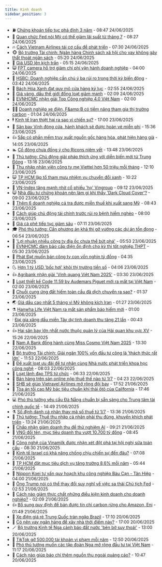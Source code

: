 ```yaml
---
title: Kinh doanh
sidebar_position: 3
---
```


<!-- vnexpress-kinh-doanh:START -->
- ⛽️ [Chứng khoán tiếp tục phá đỉnh 3 năm](https://vnexpress.net/chung-khoan-tiep-tuc-pha-dinh-3-nam-4905688.html) - 08:47 24/06/2025
- 🐲 [Quan chức Fed nói Mỹ có thể giảm lãi suất từ tháng 7](https://vnexpress.net/quan-chuc-fed-noi-my-co-the-giam-lai-suat-tu-thang-7-4905534.html) - 08:27 24/06/2025
- 🔥 [Cách Vietnam Airlines tái cơ cấu để phát triển](https://vnexpress.net/cach-vietnam-airlines-tai-co-cau-de-phat-trien-4905526.html) - 07:30 24/06/2025
- 🐵 [Bộ trưởng Tài chính: Ngân hàng Chính sách xã hội cho vay không gây thất thoát ngân sách](https://vnexpress.net/bo-truong-tai-chinh-ngan-hang-chinh-sach-xa-hoi-cho-vay-khong-gay-that-thoat-ngan-sach-4905578.html) - 05:20 24/06/2025
- 🦅 [Giá USD lên kịch trần](https://vnexpress.net/gia-usd-len-kich-tran-4905542.html) - 05:15 24/06/2025
- 😺 [FPT camera hỗ trợ giảm chi phí vận hành doanh nghiệp](https://vnexpress.net/fpt-camera-ho-tro-giam-chi-phi-van-hanh-doanh-nghiep-4905413.html) - 04:00 24/06/2025
- 🤩 [HSBC: Doanh nghiệp cần chú ý ba rủi ro trong thời kỳ biến động](https://vnexpress.net/hsbc-doanh-nghiep-can-chu-y-ba-rui-ro-trong-thoi-ky-bien-dong-4897443.html) - 03:42 24/06/2025
- 🌮 [Bách Hóa Xanh đạt quy mô cửa hàng kỷ lục](https://vnexpress.net/bach-hoa-xanh-dat-quy-mo-cua-hang-ky-luc-4905412.html) - 02:55 24/06/2025
- 🧰 [Giá vàng, dầu thế giới đồng loạt giảm mạnh](https://vnexpress.net/gia-vang-dau-the-gioi-dong-loat-giam-manh-4905380.html) - 02:09 24/06/2025
- 🤔 [EVNHCMC nhận giải Top Công nghiệp 4.0 Việt Nam](https://vnexpress.net/evnhcmc-nhan-giai-top-cong-nghiep-4-0-viet-nam-4905405.html) - 02:00 24/06/2025
- 🧑‍💻 [Doanh nghiệp xe điện, F&amp;amp;B có tiềm năng tham gia thị trường carbon](https://vnexpress.net/doanh-nghiep-xe-dien-f-b-co-tiem-nang-tham-gia-thi-truong-carbon-4905191.html) - 01:04 24/06/2025
- 🕴 [Kinh tế Iran thiệt hại ra sao vì chiến sự?](https://vnexpress.net/kinh-te-iran-thiet-hai-ra-sao-vi-chien-su-4904974.html) - 17:00 23/06/2025
- 🦩 [Sân bay Vinh đóng cửa, hành khách sẽ được hoàn vé miễn phí](https://vnexpress.net/san-bay-vinh-dong-cua-hanh-khach-se-duoc-hoan-ve-mien-phi-4905289.html) - 15:36 23/06/2025
- 👍 [Sắp có phần mềm truy xuất nguồn gốc hàng hóa, phát hiện hàng giả](https://vnexpress.net/sap-co-phan-mem-truy-xuat-nguon-goc-hang-hoa-phat-hien-hang-gia-4905309.html) - 14:05 23/06/2025
- 🏊 [Cổ đông chưa đồng ý cho Ricons niêm yết](https://vnexpress.net/co-dong-chua-dong-y-cho-ricons-niem-yet-4905296.html) - 13:48 23/06/2025
- 🤡 [Thủ tướng: Chủ động giải pháp thích ứng với diễn biến mới từ Trung Đông](https://vnexpress.net/thu-tuong-chu-dong-giai-phap-thich-ung-voi-dien-bien-moi-tu-trung-dong-4905301.html) - 13:16 23/06/2025
- 👀 [Thu nhập nhân viên công ty mẹ Viettel hơn 50 triệu mỗi tháng](https://vnexpress.net/thu-nhap-nhan-vien-cong-ty-me-viettel-hon-50-trieu-moi-thang-4905152.html) - 12:10 23/06/2025
- 😺 [TP HCM lập tổ tham mưu nhiệm vụ chuyển đổi xanh](https://vnexpress.net/tp-hcm-lap-to-tham-muu-nhiem-vu-chuyen-doi-xanh-4905242.html) - 10:22 23/06/2025
- 🦣 [VN-Index tăng mạnh nhờ cổ phiếu &#39;họ&#39; Vingroup](https://vnexpress.net/vn-index-tang-manh-nho-co-phieu-ho-vingroup-4905192.html) - 09:12 23/06/2025
- 😺 [Nhà đầu tư chứng khoán nên làm gì khi thấy &#39;Dark Cloud Cover&#39;?](https://vnexpress.net/nha-dau-tu-chung-khoan-nen-lam-gi-khi-thay-dark-cloud-cover-4905137.html) - 09:00 23/06/2025
- 💼 [Thêm 6 doanh nghiệp cá tra được miễn thuế khi xuất sang Mỹ](https://vnexpress.net/them-6-doanh-nghiep-ca-tra-duoc-mien-thue-khi-xuat-sang-my-4905134.html) - 08:43 23/06/2025
- 🤗 [Cách giúp chủ động tài chính trước rủi ro bệnh hiểm nghèo](https://vnexpress.net/cach-giup-chu-dong-tai-chinh-truoc-rui-ro-benh-hiem-ngheo-4905136.html) - 08:00 23/06/2025
- 👀 [Giá cà phê tiếp tục giảm sâu](https://vnexpress.net/gia-ca-phe-tiep-tuc-giam-sau-4905060.html) - 07:11 23/06/2025
- 🎓 [Phó thủ tướng: Cần phương án khả thi gỡ vướng các dự án tồn đọng](https://vnexpress.net/pho-thu-tuong-can-co-phuong-an-kha-thi-go-vuong-cac-du-an-ton-dong-4905084.html) - 06:54 23/06/2025
- 🗽 [&#39;Lợi nhuận nhiều công ty địa ốc chưa thể bứt phá&#39;](https://vnexpress.net/loi-nhuan-nhieu-cong-ty-dia-oc-chua-the-but-pha-4905059.html) - 05:53 23/06/2025
- 🚀 [EVNHCMC đảm bảo cấp điện ổn định cho kỳ thi tốt nghiệp THPT](https://vnexpress.net/evnhcmc-dam-bao-cap-dien-on-dinh-cho-ky-thi-tot-nghiep-thpt-4905083.html) - 05:30 23/06/2025
- 🤗 [Phát Đạt muốn bán công ty con vốn nghìn tỷ đồng](https://vnexpress.net/phat-dat-muon-ban-cong-ty-con-von-nghin-ty-dong-4905046.html) - 04:35 23/06/2025
- 🌜 [Hơn 1 tỷ USD &#39;bốc hơi&#39; khỏi thị trường tiền số](https://vnexpress.net/gia-bitcoin-hom-nay-hon-1-ty-usd-boc-hoi-khoi-thi-truong-tien-so-4904973.html) - 04:06 23/06/2025
- 👍 [Agribank nhận giải &#39;Vinh quang Việt Nam 2025&#39;](https://vnexpress.net/agribank-nhan-giai-vinh-quang-viet-nam-2025-4904998.html) - 03:30 23/06/2025
- 🤖 [Loạt thiết kế Code 11.59 by Audemars Piguet mới ra mắt tại Việt Nam](https://vnexpress.net/loat-thiet-ke-code-11-59-by-audemars-piguet-moi-ra-mat-tai-viet-nam-4903159.html) - 02:00 23/06/2025
- 🫣 [Chuỗi cung ứng đất hiếm toàn cầu đã dịch chuyển ra sao?](https://vnexpress.net/chuoi-cung-ung-dat-hiem-toan-cau-da-dich-chuyen-ra-sao-4904602.html) - 01:37 23/06/2025
- 🌏 [Giá dầu cao nhất 5 tháng vì Mỹ không kích Iran](https://vnexpress.net/gia-dau-cao-nhat-5-thang-vi-my-khong-kich-iran-4904884.html) - 01:27 23/06/2025
- ⚗️ [Hanwha Life Việt Nam ra mắt sản phẩm bảo hiểm mới](https://vnexpress.net/hanwha-life-viet-nam-ra-mat-san-pham-bao-hiem-moi-4904376.html) - 01:00 23/06/2025
- 🕯 [Đại gia xăng dầu miền Tây dự tính doanh thu tăng 21 lần](https://vnexpress.net/dai-gia-xang-dau-mien-tay-du-tinh-doanh-thu-tang-21-lan-4904744.html) - 00:43 23/06/2025
- 👍 [Hai sân bay lớn nhất nước thuộc quản lý của Hải quan khu vực XV](https://vnexpress.net/hai-san-bay-lon-nhat-nuoc-thuoc-quan-ly-cua-hai-quan-khu-vuc-xv-4904733.html) - 15:26 22/06/2025
- 🤠 [Nam A Bank đồng hành cùng Miss Cosmo Việt Nam 2025](https://vnexpress.net/nam-a-bank-dong-hanh-cung-miss-cosmo-viet-nam-2025-4904811.html) - 13:30 22/06/2025
- 🌊 [Bộ trưởng Tài chính: Giải ngân 100% vốn đầu tư công là &#39;thách thức rất lớn&#39;](https://vnexpress.net/bo-truong-tai-chinh-giai-ngan-100-von-dau-tu-cong-la-thach-thuc-rat-lon-4904758.html) - 11:53 22/06/2025
- 🌈 [Đề xuất loạt ưu đãi để tư nhân cùng Nhà nước phát triển khoa học công nghệ](https://vnexpress.net/de-xuat-loat-uu-dai-de-tu-nhan-cung-nha-nuoc-phat-trien-khoa-hoc-cong-nghe-4904614.html) - 08:03 22/06/2025
- 🥳 [Loạt lãnh đạo TPS từ chức](https://vnexpress.net/loat-lanh-dao-tps-tu-chuc-4904704.html) - 06:33 22/06/2025
- 🐻 [Bán hàng trên sàn online nộp thuế thế nào từ 1/7](https://vnexpress.net/ban-hang-tren-san-online-nop-thue-the-nao-tu-1-7-4903646.html) - 04:23 22/06/2025
- 💫 [SHB sẽ giúp Vietravel Airlines mở rộng đội bay](https://vnexpress.net/shb-se-giup-vietravel-airlines-mo-rong-doi-bay-4904621.html) - 17:52 21/06/2025
- 🤩 [Tòa án tối cao Mỹ bác tiêu chuẩn khí thải ôtô của California](https://vnexpress.net/toa-an-toi-cao-my-bac-tieu-chuan-khi-thai-oto-cua-california-4904556.html) - 17:46 21/06/2025
- 💻 [Phó thủ tướng yêu cầu Đà Nẵng chuẩn bị sẵn sàng cho Trung tâm tài chính quốc tế](https://vnexpress.net/pho-thu-tuong-yeu-cau-da-nang-chuan-bi-san-sang-cho-trung-tam-tai-chinh-quoc-te-4904600.html) - 14:49 21/06/2025
- ⚗️ [Số định danh cá nhân thay mã số thuế từ 1/7](https://vnexpress.net/so-dinh-danh-ca-nhan-thay-ma-so-thue-tu-1-7-4904522.html) - 13:36 21/06/2025
- 🌈 [Thủ tướng: Thuế thu nhập cá nhân phải thu đúng, khuyến khích phát triển](https://vnexpress.net/thu-tuong-thue-thu-nhap-ca-nhan-phai-thu-dung-khuyen-khich-phat-trien-4904571.html) - 13:24 21/06/2025
- 🌝 [Chấp nhận giảm doanh thu để thử nghiệm AI](https://vnexpress.net/chap-nhan-giam-doanh-thu-de-thu-nghiem-ai-4904530.html) - 09:21 21/06/2025
- 🥸 [VNG đổi tên, mục tiêu doanh thu vượt 10.700 tỷ đồng](https://vnexpress.net/vng-doi-ten-muc-tieu-doanh-thu-vuot-10-700-ty-dong-4904531.html) - 08:45 21/06/2025
- 🦆 [Công nghệ của Vinamilk được nhận xét đột phá tại hội nghị sữa toàn cầu](https://vnexpress.net/cong-nghe-cua-vinamilk-duoc-nhan-xet-dot-pha-tai-hoi-nghi-sua-toan-cau-4904524.html) - 08:30 21/06/2025
- 🌋 [Kinh tế Israel có khả năng chống chịu chiến sự đến đâu?](https://vnexpress.net/kinh-te-israel-co-kha-nang-chong-chiu-chien-su-den-dau-4904475.html) - 07:08 21/06/2025
- 🦍 [TP HCM đặt mục tiêu dịch vụ tăng trưởng 8,6% mỗi năm](https://vnexpress.net/tp-hcm-dat-muc-tieu-dich-vu-tang-truong-8-6-moi-nam-4904490.html) - 05:44 21/06/2025
- 🤔 [Nippon Koei tư vấn quy hoạch khu công nghiệp Bàu Cạn - Tân Hiệp](https://vnexpress.net/nippon-koei-tu-van-quy-hoach-khu-cong-nghiep-bau-can-tan-hiep-4904455.html) - 04:00 21/06/2025
- 🧰 [Ông Trump nói có thể thay đổi suy nghĩ về việc sa thải Chủ tịch Fed](https://vnexpress.net/ong-trump-noi-co-the-thay-doi-suy-nghi-ve-viec-sa-thai-chu-tich-fed-4904418.html) - 02:53 21/06/2025
- 🌝 [Cách nào giảm thực chất những điều kiện kinh doanh cho doanh nghiệp?](https://vnexpress.net/cach-nao-giam-thuc-chat-nhung-dieu-kien-kinh-doanh-cho-doanh-nghiep-4903868.html) - 02:09 21/06/2025
- 👍 [Bổ sung quy định để bán được tín chỉ carbon rừng cho Amazon, Eni](https://vnexpress.net/bo-sung-quy-dinh-de-ban-duoc-tin-chi-carbon-rung-cho-amazon-eni-4904408.html) - 01:49 21/06/2025
- 🗽 [Xe điện giá rẻ Trung Quốc tràn ngập Brazil](https://vnexpress.net/xe-dien-gia-re-trung-quoc-tran-ngap-brazil-4904018.html) - 17:10 20/06/2025
- 🐎 [Có nên vay ngân hàng để xây nhà thời điểm này?](https://vnexpress.net/co-nen-vay-ngan-hang-de-xay-nha-thoi-diem-nay-4896392.html) - 17:00 20/06/2025
- 🪄 [Bộ trưởng Kinh tế Nga cảnh báo đất nước &#39;bên bờ suy thoái&#39;](https://vnexpress.net/bo-truong-kinh-te-nga-canh-bao-dat-nuoc-ben-bo-suy-thoai-4904244.html) - 13:00 20/06/2025
- 🎊 [TikTok gỡ 500.000 tài khoản vi phạm mỗi năm](https://vnexpress.net/tiktok-go-500-000-tai-khoan-vi-pham-moi-nam-4904297.html) - 12:50 20/06/2025
- 🗽 [Phó thủ tướng muốn các tập đoàn Nga mở rộng đầu tư tại Việt Nam](https://vnexpress.net/pho-thu-tuong-muon-cac-tap-doan-nga-mo-rong-dau-tu-tai-viet-nam-4904333.html) - 11:17 20/06/2025
- 🦩 [Cách nào giúp báo chí thêm nguồn thu ngoài quảng cáo?](https://vnexpress.net/cach-nao-giup-bao-chi-them-nguon-thu-ngoai-quang-cao-4904139.html) - 10:47 20/06/2025<!-- vnexpress-kinh-doanh:END -->
